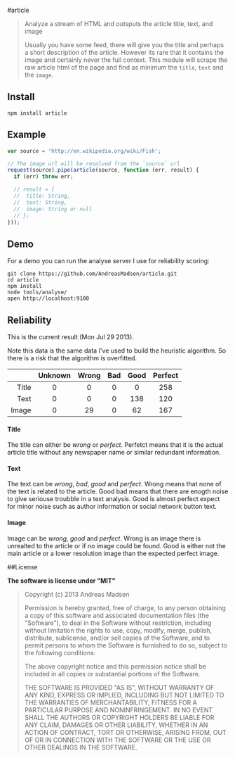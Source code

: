 #article

> Analyze a stream of HTML and outsputs the article title, text, and image
>
> Usually you have some feed, there will give you the title and perhaps a
> short description of the article. However its rare that it contains the image
> and certainly never the full context. This module will scrape the raw article
> html of the page and find as minimum the `title`, `text` and the `image`.

## Install

```shell
npm install article
```

## Example

```javascript
var source = 'http://en.wikipedia.org/wiki/Fish';

// The image url will be resolved from the `source` url
request(source).pipe(article(source, function (err, result) {
  if (err) throw err;

  // result = {
  //  title: String,
  //  text: String,
  //  image: String or null
  // };
}));
```

## Demo

For a demo you can run the analyse server I use for reliability scoring:

```shell
git clone https://github.com/AndreasMadsen/article.git
cd article
npm install
node tools/analyse/
open http://localhost:9100
```

## Reliability

This is the current result (Mon Jul 29 2013).

Note this data is the same data I've used to build the
heuristic algorithm. So there is a risk that the algorithm
is overfitted.

|       | Unknown | Wrong | Bad | Good | Perfect |
|------:|:-------:|:-----:|:---:|:----:|:-------:|
| Title | 0       | 0     | 0   | 0    | 258     |
| Text  | 0       | 0     | 0   | 138  | 120     |
| Image | 0       | 29    | 0   | 62   | 167     |

#### Title

The title can either be _wrong_ or _perfect_. Perfetct means that it is
the actual article title without any newspaper name or similar redundant
information.

#### Text

The text can be _wrong_, _bad_, _good_ and _perfect_. Wrong means that none
of the text is related to the article. Good bad means that there are enogth
noise to give seriouse troubble in a text analysis. Good is almost perfect
expect for minor noise such as author information or social network button text.

#### Image

Image can be _wrong_, _good_ and _perfect_. Wrong is an image there is unrealted
to the article or if no image could be found. Good is either not the main article
or a lower resolution image than the expected perfect image.

##License

**The software is license under "MIT"**

> Copyright (c) 2013 Andreas Madsen
>
> Permission is hereby granted, free of charge, to any person obtaining a copy
> of this software and associated documentation files (the "Software"), to deal
> in the Software without restriction, including without limitation the rights
> to use, copy, modify, merge, publish, distribute, sublicense, and/or sell
> copies of the Software, and to permit persons to whom the Software is
> furnished to do so, subject to the following conditions:
>
> The above copyright notice and this permission notice shall be included in
> all copies or substantial portions of the Software.
>
> THE SOFTWARE IS PROVIDED "AS IS", WITHOUT WARRANTY OF ANY KIND, EXPRESS OR
> IMPLIED, INCLUDING BUT NOT LIMITED TO THE WARRANTIES OF MERCHANTABILITY,
> FITNESS FOR A PARTICULAR PURPOSE AND NONINFRINGEMENT. IN NO EVENT SHALL THE
> AUTHORS OR COPYRIGHT HOLDERS BE LIABLE FOR ANY CLAIM, DAMAGES OR OTHER
> LIABILITY, WHETHER IN AN ACTION OF CONTRACT, TORT OR OTHERWISE, ARISING FROM,
> OUT OF OR IN CONNECTION WITH THE SOFTWARE OR THE USE OR OTHER DEALINGS IN
> THE SOFTWARE.
